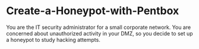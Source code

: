 # Create-a-Honeypot-with-Pentbox
You are the IT security administrator for a small corporate network. You are concerned about unauthorized activity in your DMZ, so you decide to set up a honeypot to study hacking attempts.

